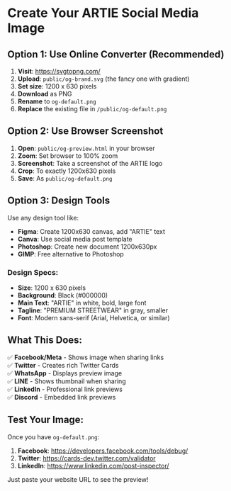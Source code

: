 # Create Your ARTIE Social Media Image

## Option 1: Use Online Converter (Recommended)

1. **Visit**: https://svgtopng.com/
2. **Upload**: `public/og-brand.svg` (the fancy one with gradient)
3. **Set size**: 1200 x 630 pixels
4. **Download** as PNG
5. **Rename** to `og-default.png`
6. **Replace** the existing file in `/public/og-default.png`

## Option 2: Use Browser Screenshot

1. **Open**: `public/og-preview.html` in your browser
2. **Zoom**: Set browser to 100% zoom
3. **Screenshot**: Take a screenshot of the ARTIE logo
4. **Crop**: To exactly 1200x630 pixels
5. **Save**: As `public/og-default.png`

## Option 3: Design Tools

Use any design tool like:
- **Figma**: Create 1200x630 canvas, add "ARTIE" text
- **Canva**: Use social media post template
- **Photoshop**: Create new document 1200x630px
- **GIMP**: Free alternative to Photoshop

### Design Specs:
- **Size**: 1200 x 630 pixels
- **Background**: Black (#000000)
- **Main Text**: "ARTIE" in white, bold, large font
- **Tagline**: "PREMIUM STREETWEAR" in gray, smaller
- **Font**: Modern sans-serif (Arial, Helvetica, or similar)

## What This Does:

✅ **Facebook/Meta** - Shows image when sharing links  
✅ **Twitter** - Creates rich Twitter Cards  
✅ **WhatsApp** - Displays preview image  
✅ **LINE** - Shows thumbnail when sharing  
✅ **LinkedIn** - Professional link previews  
✅ **Discord** - Embedded link previews  

## Test Your Image:

Once you have `og-default.png`:

1. **Facebook**: https://developers.facebook.com/tools/debug/
2. **Twitter**: https://cards-dev.twitter.com/validator  
3. **LinkedIn**: https://www.linkedin.com/post-inspector/

Just paste your website URL to see the preview!
